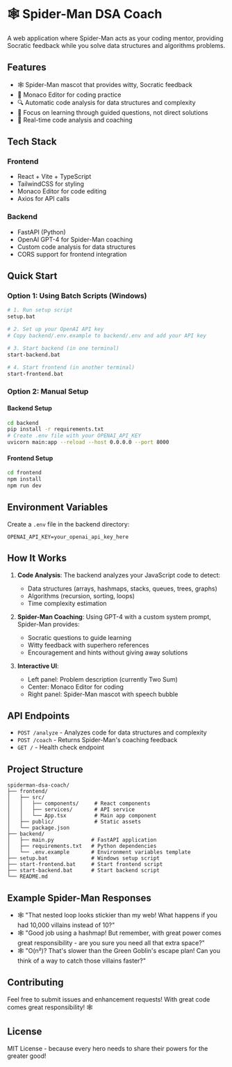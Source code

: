 # 🕸️ Spider-Man DSA Coach

A web application where Spider-Man acts as your coding mentor, providing Socratic feedback while you solve data structures and algorithms problems.

## Features

- 🕸️ Spider-Man mascot that provides witty, Socratic feedback
- 📝 Monaco Editor for coding practice
- 🔍 Automatic code analysis for data structures and complexity
- 🎯 Focus on learning through guided questions, not direct solutions
- 🚀 Real-time code analysis and coaching

## Tech Stack

### Frontend
- React + Vite + TypeScript
- TailwindCSS for styling
- Monaco Editor for code editing
- Axios for API calls

### Backend
- FastAPI (Python)
- OpenAI GPT-4 for Spider-Man coaching
- Custom code analysis for data structures
- CORS support for frontend integration

## Quick Start

### Option 1: Using Batch Scripts (Windows)
```bash
# 1. Run setup script
setup.bat

# 2. Set up your OpenAI API key
# Copy backend/.env.example to backend/.env and add your API key

# 3. Start backend (in one terminal)
start-backend.bat

# 4. Start frontend (in another terminal)
start-frontend.bat
```

### Option 2: Manual Setup

#### Backend Setup
```bash
cd backend
pip install -r requirements.txt
# Create .env file with your OPENAI_API_KEY
uvicorn main:app --reload --host 0.0.0.0 --port 8000
```

#### Frontend Setup
```bash
cd frontend
npm install
npm run dev
```

## Environment Variables

Create a `.env` file in the backend directory:
```
OPENAI_API_KEY=your_openai_api_key_here
```

## How It Works

1. **Code Analysis**: The backend analyzes your JavaScript code to detect:
   - Data structures (arrays, hashmaps, stacks, queues, trees, graphs)
   - Algorithms (recursion, sorting, loops)
   - Time complexity estimation

2. **Spider-Man Coaching**: Using GPT-4 with a custom system prompt, Spider-Man provides:
   - Socratic questions to guide learning
   - Witty feedback with superhero references
   - Encouragement and hints without giving away solutions

3. **Interactive UI**: 
   - Left panel: Problem description (currently Two Sum)
   - Center: Monaco Editor for coding
   - Right panel: Spider-Man mascot with speech bubble

## API Endpoints

- `POST /analyze` - Analyzes code for data structures and complexity
- `POST /coach` - Returns Spider-Man's coaching feedback
- `GET /` - Health check endpoint

## Project Structure

```
spiderman-dsa-coach/
├── frontend/
│   ├── src/
│   │   ├── components/     # React components
│   │   ├── services/       # API service
│   │   └── App.tsx         # Main app component
│   ├── public/             # Static assets
│   └── package.json
├── backend/
│   ├── main.py            # FastAPI application
│   ├── requirements.txt   # Python dependencies
│   └── .env.example       # Environment variables template
├── setup.bat              # Windows setup script
├── start-frontend.bat     # Start frontend script
├── start-backend.bat      # Start backend script
└── README.md
```

## Example Spider-Man Responses

- 🕸️ "That nested loop looks stickier than my web! What happens if you had 10,000 villains instead of 10?"
- 🕸️ "Good job using a hashmap! But remember, with great power comes great responsibility - are you sure you need all that extra space?"
- 🕸️ "O(n²)? That's slower than the Green Goblin's escape plan! Can you think of a way to catch those villains faster?"

## Contributing

Feel free to submit issues and enhancement requests! With great code comes great responsibility! 🕸️

## License

MIT License - because every hero needs to share their powers for the greater good!
